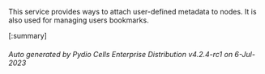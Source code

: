 






This service provides ways to attach user-defined metadata to nodes. It is also used for managing users bookmarks.

[:summary]

###### Auto generated by Pydio Cells Enterprise Distribution v4.2.4-rc1 on 6-Jul-2023
